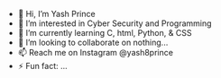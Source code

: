 - 👋 Hi, I’m Yash Prince
- 👀 I’m interested in Cyber Security and Programming
- 🌱 I’m currently learning C, html, Python, & CSS
- 💞️ I’m looking to collaborate on nothing...
- 📫 Reach me on Instagram @yash8prince
- ⚡ Fun fact: ...
